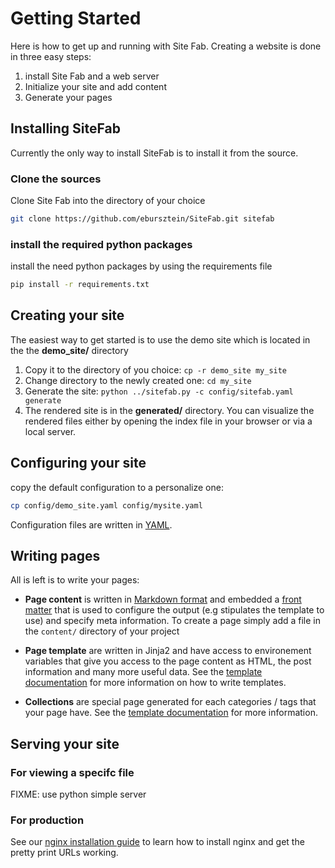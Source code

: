# Getting Started

Here is how to get up and running with Site Fab. Creating a website is done in three easy steps:

1. install Site Fab and a web server
2. Initialize your site and add content
3. Generate  your pages

## Installing SiteFab

Currently the only way to install SiteFab is to install it from the source.

### Clone the sources
Clone Site Fab into the directory of your choice

```bash
git clone https://github.com/ebursztein/SiteFab.git sitefab
```

### install the required python packages
install the need python packages by using the requirements file

```bash
pip install -r requirements.txt
```


## Creating your site

The easiest way to get started is to use the demo site which is located in the the **demo_site/** directory

1. Copy it to the directory of you choice:  `cp -r demo_site my_site`
2. Change directory to the newly created one: `cd my_site`
3. Generate the site: `python ../sitefab.py -c config/sitefab.yaml generate`
4. The rendered site is in the **generated/** directory. You can visualize the rendered files either by opening the index file in your browser or via a local server.

## Configuring your site

copy the default configuration to a personalize one:

```bash
cp config/demo_site.yaml config/mysite.yaml
```

Configuration files are written in [YAML](http://docs.ansible.com/ansible/YAMLSyntax.html).


## Writing pages

All is left is to write your pages:

- **Page content** is written in [Markdown format](https://guides.github.com/features/mastering-markdown/) and embedded a [front matter](/documentation/content.md#frontmatter) that is used to configure the output (e.g stipulates the template to use) and specify meta information. To create a page simply add a file in the `content/` directory of  your project

- **Page template** are written in Jinja2 and have access to environement variables that give you access to the page content as HTML, the post information and many more useful data. See the [template documentation](/documentation/template.md) for more information on how to write templates.

- **Collections** are special page generated for each categories / tags that your page have. See the [template documentation](/documentation/template.md) for more information.

## Serving your site

### For viewing a specifc file
FIXME: use python simple server

### For production
See our [nginx installation guide](/documentation/nginx_install.md) to learn how to install nginx and get the pretty print URLs working.

